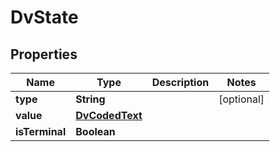 

# DvState


## Properties

| Name | Type | Description | Notes |
|------------ | ------------- | ------------- | -------------|
|**type** | **String** |  |  [optional] |
|**value** | [**DvCodedText**](DvCodedText.md) |  |  |
|**isTerminal** | **Boolean** |  |  |



